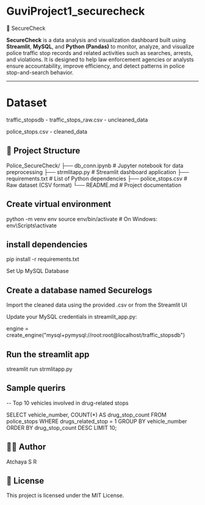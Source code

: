 # GuviProject1_securecheck
🚓 SecureCheck

**SecureCheck** is a data analysis and visualization dashboard built using **Streamlit**, **MySQL**, and **Python (Pandas)** to monitor, analyze, and visualize police traffic stop records and related activities such as searches, arrests, and violations. It is designed to help law enforcement agencies or analysts ensure accountability, improve efficiency, and detect patterns in police stop-and-search behavior.

---

# Dataset

traffic_stopsdb - traffic_stops_raw.csv - uncleaned_data

police_stops.csv - cleaned_data


## 📁 Project Structure

Police_SecureCheck/
├── db_conn.ipynb # Jupyter notebook for data preprocessing
├── strmlitapp.py # Streamlit dashboard application
├── requirements.txt # List of Python dependencies
├── police_stops.csv # Raw dataset (CSV format)
└── README.md # Project documentation
## Create virtual environment

python -m venv env
source env/bin/activate        # On Windows: env\Scripts\activate

## install dependencies

pip install -r requirements.txt

Set Up MySQL Database

## Create a database named Securelogs

Import the cleaned data using the provided .csv or from the Streamlit UI 


Update your MySQL credentials in streamlit_app.py:


engine = create_engine("mysql+pymysql://root:root@localhost/traffic_stopsdb")

## Run the streamlit app

streamlit run strmlitapp.py

## Sample querirs
-- Top 10 vehicles involved in drug-related stops



SELECT vehicle_number, COUNT(*) AS drug_stop_count
FROM police_stops
WHERE drugs_related_stop = 1 
GROUP BY vehicle_number 
ORDER BY drug_stop_count DESC 
LIMIT 10;

## 🙋‍♂️ Author
Atchaya S R

## 📜 License
This project is licensed under the MIT License.
